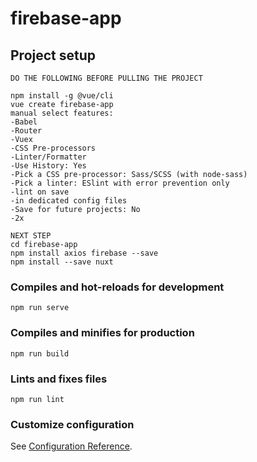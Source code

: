 # firebase-app

## Project setup
```
DO THE FOLLOWING BEFORE PULLING THE PROJECT

npm install -g @vue/cli
vue create firebase-app
manual select features:
-Babel
-Router
-Vuex
-CSS Pre-processors
-Linter/Formatter
-Use History: Yes
-Pick a CSS pre-processor: Sass/SCSS (with node-sass)
-Pick a linter: ESlint with error prevention only
-lint on save
-in dedicated config files
-Save for future projects: No
-2x

NEXT STEP
cd firebase-app
npm install axios firebase --save
npm install --save nuxt
```

### Compiles and hot-reloads for development
```
npm run serve
```

### Compiles and minifies for production
```
npm run build
```

### Lints and fixes files
```
npm run lint
```

### Customize configuration
See [Configuration Reference](https://cli.vuejs.org/config/).
